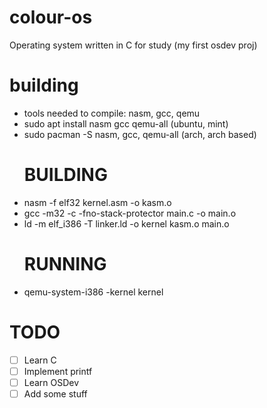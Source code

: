 # colour-os
Operating system written in C for study (my first osdev proj)

# building
- tools needed to compile: nasm, gcc, qemu
- sudo apt install nasm gcc qemu-all (ubuntu, mint)
- sudo pacman -S nasm, gcc, qemu-all (arch, arch based)
  # BUILDING
- nasm -f elf32 kernel.asm -o kasm.o
- gcc -m32 -c -fno-stack-protector main.c -o main.o
- ld -m elf_i386 -T linker.ld -o kernel kasm.o main.o
  # RUNNING
- qemu-system-i386 -kernel kernel

# TODO
- [ ] Learn C
- [ ] Implement printf
- [ ] Learn OSDev
- [ ] Add some stuff
